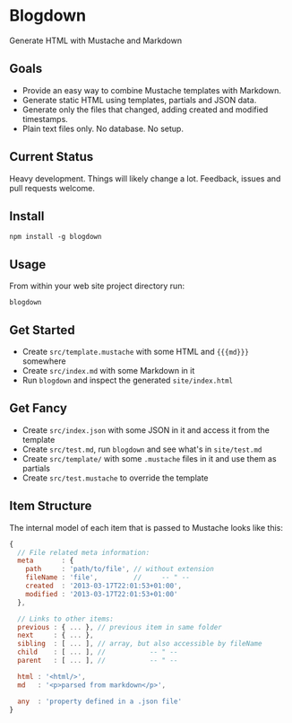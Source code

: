 # Blogdown

Generate HTML with Mustache and Markdown

## Goals

 - Provide an easy way to combine Mustache templates with Markdown.
 - Generate static HTML using templates, partials and JSON data.
 - Generate only the files that changed, adding created and modified timestamps.
 - Plain text files only. No database. No setup.

## Current Status

Heavy development. Things will likely change a lot.
Feedback, issues and pull requests welcome.

## Install

```
npm install -g blogdown
```

## Usage

From within your web site project directory run:

```
blogdown
```

## Get Started

 - Create `src/template.mustache` with some HTML and `{{{md}}}` somewhere
 - Create `src/index.md` with some Markdown in it
 - Run `blogdown` and inspect the generated `site/index.html`

## Get Fancy

 - Create `src/index.json` with some JSON in it and access it from the template
 - Create `src/test.md`, run `blogdown` and see what's in `site/test.md`
 - Create `src/template/` with some `.mustache` files in it and use them as partials
 - Create `src/test.mustache` to override the template

## Item Structure

The internal model of each item that is passed to Mustache looks like this:

```js
{
  // File related meta information:
  meta       : {
    path     : 'path/to/file', // without extension
    fileName : 'file',         //     -- " --
    created  : '2013-03-17T22:01:53+01:00',
    modified : '2013-03-17T22:01:53+01:00'
  },

  // Links to other items:
  previous : { ... }, // previous item in same folder
  next     : { ... },
  sibling  : [ ... ], // array, but also accessible by fileName
  child    : [ ... ], //           -- " --
  parent   : [ ... ], //           -- " --

  html : '<html/>',
  md   : '<p>parsed from markdown</p>',

  any  : 'property defined in a .json file'
}
```
